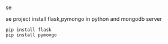 se

se project
install flask,pymongo in python and mongodb server

```
pip install flask
pip install pymongo
```
